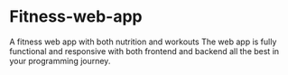 # Fitness-web-app
A fitness web app with both nutrition and workouts
The web app is fully functional and responsive with both frontend and backend
all the best in your programming journey.
